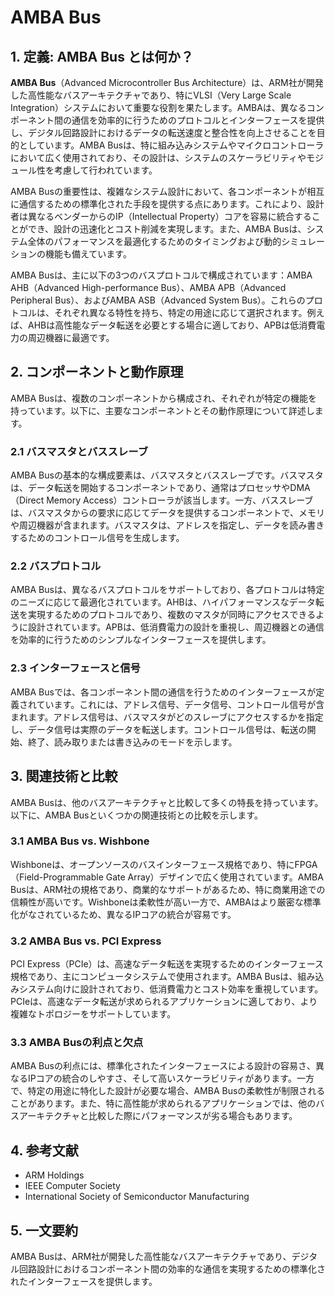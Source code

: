 # AMBA Bus

## 1. 定義: **AMBA Bus** とは何か？
**AMBA Bus**（Advanced Microcontroller Bus Architecture）は、ARM社が開発した高性能なバスアーキテクチャであり、特にVLSI（Very Large Scale Integration）システムにおいて重要な役割を果たします。AMBAは、異なるコンポーネント間の通信を効率的に行うためのプロトコルとインターフェースを提供し、デジタル回路設計におけるデータの転送速度と整合性を向上させることを目的としています。AMBA Busは、特に組み込みシステムやマイクロコントローラにおいて広く使用されており、その設計は、システムのスケーラビリティやモジュール性を考慮して行われています。

AMBA Busの重要性は、複雑なシステム設計において、各コンポーネントが相互に通信するための標準化された手段を提供する点にあります。これにより、設計者は異なるベンダーからのIP（Intellectual Property）コアを容易に統合することができ、設計の迅速化とコスト削減を実現します。また、AMBA Busは、システム全体のパフォーマンスを最適化するためのタイミングおよび動的シミュレーションの機能も備えています。

AMBA Busは、主に以下の3つのバスプロトコルで構成されています：AMBA AHB（Advanced High-performance Bus）、AMBA APB（Advanced Peripheral Bus）、およびAMBA ASB（Advanced System Bus）。これらのプロトコルは、それぞれ異なる特性を持ち、特定の用途に応じて選択されます。例えば、AHBは高性能なデータ転送を必要とする場合に適しており、APBは低消費電力の周辺機器に最適です。

## 2. コンポーネントと動作原理
AMBA Busは、複数のコンポーネントから構成され、それぞれが特定の機能を持っています。以下に、主要なコンポーネントとその動作原理について詳述します。

### 2.1 バスマスタとバススレーブ
AMBA Busの基本的な構成要素は、バスマスタとバススレーブです。バスマスタは、データ転送を開始するコンポーネントであり、通常はプロセッサやDMA（Direct Memory Access）コントローラが該当します。一方、バススレーブは、バスマスタからの要求に応じてデータを提供するコンポーネントで、メモリや周辺機器が含まれます。バスマスタは、アドレスを指定し、データを読み書きするためのコントロール信号を生成します。

### 2.2 バスプロトコル
AMBA Busは、異なるバスプロトコルをサポートしており、各プロトコルは特定のニーズに応じて最適化されています。AHBは、ハイパフォーマンスなデータ転送を実現するためのプロトコルであり、複数のマスタが同時にアクセスできるように設計されています。APBは、低消費電力の設計を重視し、周辺機器との通信を効率的に行うためのシンプルなインターフェースを提供します。

### 2.3 インターフェースと信号
AMBA Busでは、各コンポーネント間の通信を行うためのインターフェースが定義されています。これには、アドレス信号、データ信号、コントロール信号が含まれます。アドレス信号は、バスマスタがどのスレーブにアクセスするかを指定し、データ信号は実際のデータを転送します。コントロール信号は、転送の開始、終了、読み取りまたは書き込みのモードを示します。

## 3. 関連技術と比較
AMBA Busは、他のバスアーキテクチャと比較して多くの特長を持っています。以下に、AMBA Busといくつかの関連技術との比較を示します。

### 3.1 AMBA Bus vs. Wishbone
Wishboneは、オープンソースのバスインターフェース規格であり、特にFPGA（Field-Programmable Gate Array）デザインで広く使用されています。AMBA Busは、ARM社の規格であり、商業的なサポートがあるため、特に商業用途での信頼性が高いです。Wishboneは柔軟性が高い一方で、AMBAはより厳密な標準化がなされているため、異なるIPコアの統合が容易です。

### 3.2 AMBA Bus vs. PCI Express
PCI Express（PCIe）は、高速なデータ転送を実現するためのインターフェース規格であり、主にコンピュータシステムで使用されます。AMBA Busは、組み込みシステム向けに設計されており、低消費電力とコスト効率を重視しています。PCIeは、高速なデータ転送が求められるアプリケーションに適しており、より複雑なトポロジーをサポートしています。

### 3.3 AMBA Busの利点と欠点
AMBA Busの利点には、標準化されたインターフェースによる設計の容易さ、異なるIPコアの統合のしやすさ、そして高いスケーラビリティがあります。一方で、特定の用途に特化した設計が必要な場合、AMBA Busの柔軟性が制限されることがあります。また、特に高性能が求められるアプリケーションでは、他のバスアーキテクチャと比較した際にパフォーマンスが劣る場合もあります。

## 4. 参考文献
- ARM Holdings
- IEEE Computer Society
- International Society of Semiconductor Manufacturing

## 5. 一文要約
AMBA Busは、ARM社が開発した高性能なバスアーキテクチャであり、デジタル回路設計におけるコンポーネント間の効率的な通信を実現するための標準化されたインターフェースを提供します。
